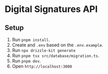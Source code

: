 # Digital Signatures API

## Setup

1. Run `pnpm install`.
2. Create and `.env` based on the `.env.example`.
3. Run `npx drizzle-kit generate`
4. Run `pnpm tsx src/database/migration.ts`.
5. Run `pnpm dev`.
6. Open `http://localhost:3000`
